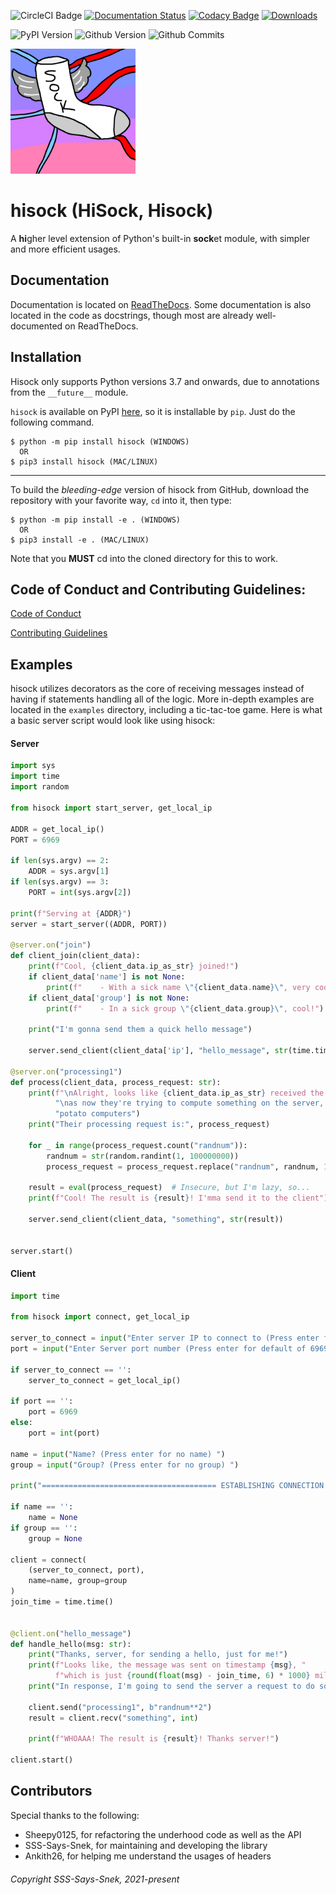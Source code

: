 ![CircleCI Badge](https://img.shields.io/circleci/build/github/SSS-Says-Snek/hisock)
[![Documentation Status](https://readthedocs.org/projects/hisock/badge/?version=latest)](https://hisock.readthedocs.io/en/latest/?badge=latest)
[![Codacy Badge](https://app.codacy.com/project/badge/Grade/b071d22550484b5db3ad95434f2713dd)](https://www.codacy.com/gh/SSS-Says-Snek/hisock/dashboard?utm_source=github.com&amp;utm_medium=referral&amp;utm_content=SSS-Says-Snek/hisock&amp;utm_campaign=Badge_Grade)
[![Downloads](https://static.pepy.tech/personalized-badge/hisock?period=total&units=international_system&left_color=grey&right_color=green&left_text=Downloads)](https://pepy.tech/project/hisock)

![PyPI Version](https://img.shields.io/pypi/v/hisock)
![Github Version](https://img.shields.io/github/v/release/SSS-Says-Snek/hisock)
![Github Commits](https://img.shields.io/github/commits-since/SSS-Says-Snek/hisock/latest)

<img src="https://raw.githubusercontent.com/SSS-Says-Snek/SSS-Says-Snek.github.io/master/assets/logo.png" width=200 class="center">

# hisock (HiSock, Hisock)
A **hi**gher level extension of Python's built-in **sock**et module, with simpler and more efficient usages.

## Documentation
Documentation is located on 
[ReadTheDocs](https://hisock.readthedocs.io). Some documentation is also located in the code as docstrings, though most are 
already well-documented on ReadTheDocs.

## Installation
Hisock only supports Python versions 3.7 and onwards, due to annotations from the `__future__` module.

`hisock` is available on PyPI [here](https://pypi.org/project/hisock), so it is installable by `pip`. Just do the following command.
```shell
$ python -m pip install hisock (WINDOWS)
  OR
$ pip3 install hisock (MAC/LINUX)
```

---

To build the *bleeding-edge* version of hisock from GitHub, download the repository with your favorite way, `cd` into it, then type:
```shell
$ python -m pip install -e . (WINDOWS)
  OR
$ pip3 install -e . (MAC/LINUX)
```
Note that you **MUST** cd into the cloned directory for this to work.

## Code of Conduct and Contributing Guidelines:
[Code of Conduct](.github/CODE_OF_CONDUCT.md)

[Contributing Guidelines](.github/CONTRIBUTING.md)

## Examples
hisock utilizes decorators as the core of receiving messages instead of having 
if statements handling all of the logic. 
More in-depth examples are located in the `examples` directory, including a tic-tac-toe game. Here is what a basic 
server script would look like using hisock:

#### Server
```python
import sys
import time
import random

from hisock import start_server, get_local_ip

ADDR = get_local_ip()
PORT = 6969

if len(sys.argv) == 2:
    ADDR = sys.argv[1]
if len(sys.argv) == 3:
    PORT = int(sys.argv[2])

print(f"Serving at {ADDR}")
server = start_server((ADDR, PORT))

@server.on("join")
def client_join(client_data):
    print(f"Cool, {client_data.ip_as_str} joined!")
    if client_data['name'] is not None:
        print(f"    - With a sick name \"{client_data.name}\", very cool!")
    if client_data['group'] is not None:
        print(f"    - In a sick group \"{client_data.group}\", cool!")

    print("I'm gonna send them a quick hello message")

    server.send_client(client_data['ip'], "hello_message", str(time.time()).encode())

@server.on("processing1")
def process(client_data, process_request: str):
    print(f"\nAlright, looks like {client_data.ip_as_str} received the hello message, "
          "\nas now they're trying to compute something on the server, because they have "
          "potato computers")
    print("Their processing request is:", process_request)

    for _ in range(process_request.count("randnum")):
        randnum = str(random.randint(1, 100000000))
        process_request = process_request.replace("randnum", randnum, 1)

    result = eval(process_request)  # Insecure, but I'm lazy, so...
    print(f"Cool! The result is {result}! I'mma send it to the client")

    server.send_client(client_data, "something", str(result))


server.start()
```

#### Client
```python
import time

from hisock import connect, get_local_ip

server_to_connect = input("Enter server IP to connect to (Press enter for default of your local IP): ")
port = input("Enter Server port number (Press enter for default of 6969): ")

if server_to_connect == '':
    server_to_connect = get_local_ip()

if port == '':
    port = 6969
else:
    port = int(port)

name = input("Name? (Press enter for no name) ")
group = input("Group? (Press enter for no group) ")

print("======================================= ESTABLISHING CONNECTION =======================================")

if name == '':
    name = None
if group == '':
    group = None

client = connect(
    (server_to_connect, port),
    name=name, group=group
)
join_time = time.time()


@client.on("hello_message")
def handle_hello(msg: str):
    print("Thanks, server, for sending a hello, just for me!")
    print(f"Looks like, the message was sent on timestamp {msg}, "
          f"which is just {round(float(msg) - join_time, 6) * 1000} milliseconds since the connection!")
    print("In response, I'm going to send the server a request to do some processing")

    client.send("processing1", b"randnum**2")
    result = client.recv("something", int)

    print(f"WHOAAA! The result is {result}! Thanks server!")

client.start()

```

## Contributors
Special thanks to the following:
- Sheepy0125, for refactoring the underhood code as well as the API
- SSS-Says-Snek, for maintaining and developing the library
- Ankith26, for helping me understand the usages of headers

###### Copyright SSS-Says-Snek, 2021-present
